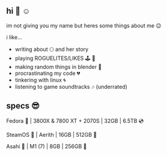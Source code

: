 ## hi 👋 ☺️
im not giving you my name but heres some things about me 😉
<p>i like...</p>

- writing about 🌕 and her story
- playing ROGUELITES/LIKES 🕹️ 👾
- making random things in blender 🌲
- procrastinating my code 💔
- tinkering with linux 🌀
- listening to game soundtracks 🎶 (underrated)

## specs 😎
<p>Fedora  🍊 | 3800X & 7800 XT + 2070S | 32GB | 6.5TB  💿</p>
<p>SteamOS  💜 | Aerith | 16GB | 512GB  💾</p>
<p>Asahi  💯 | M1 (7) | 8GB | 256GB  💽</p>

<!--
**thatejguy/thatejguy** is a ✨ _special_ ✨ repository because its `README.md` (this file) appears on your GitHub profile.

Here are some ideas to get you started:

- 🔭 I’m currently working on ...
- 🌱 I’m currently learning ...
- 👯 I’m looking to collaborate on ...
- 🤔 I’m looking for help with ...
- 💬 Ask me about ...
- 📫 How to reach me: ...
- 😄 Pronouns: ...
- ⚡ Fun fact: ...
-->
